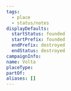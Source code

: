 ```yaml
---
tags:
  - place
  - status/notes
displayDefaults:
  startStatus: founded
  startPrefix: founded
  endPrefix: destroyed
  endStatus: destroyed
campaignInfo: 
name: Volta
placeType: 
partOf: 
aliases: []
---
```




